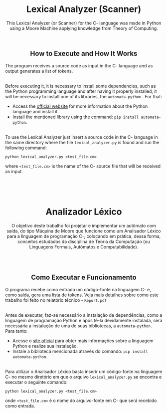 <h1 align='center'> Lexical Analyzer (Scanner) </h1>

<p align='center'> This Lexical Analyzer (or Scanner) for the C- language was made in Python using a Moore Machine applying knowledge from Theory of Computing.</p> 

<br>


<h2 align='center'> How to Execute and How It Works </h2>

The program receives a source code as input
in the C- language and as output generates a list of tokens.

<br>Before executing it, it is necessary to install some dependencies, such as the Python programming language and after having it properly installed, it will be necessary to install one of its libraries, the ```automata-python``` . For that: <br>
* Access the [official website](https://www.python.org/downloads/) for more information about the Python language and install it. <br>
* Install the mentioned library using the command: ```pip install automata-python```.

<br>To use the Lexical Analyzer just insert a
source code in the C- language in the same directory where
the file ```lexical_analyzer.py``` is found and run
the following command: <br>
```
python lexical_analyzer.py <test_file.cm>
```
where ```<test_file.cm>``` is the name of the C- source file that will be received as input.


<br> <br> <br>


<h1 align='center'> Analizador Léxico </h1>

<p align='center'> O objetivo deste trabalho foi projetar e implementar um autômato com saída, do tipo
Máquina de Moore que funcione como um Analisador Léxico para a linguagem de programação C-, colocando
em prática, dessa forma, conceitos estudados da disciplina de Teoria da Computação (ou Linguagens Formais, Autômatos e Computabilidade).</p> <br>


<br>


<h2 align='center'> Como Executar e Funcionamento </h2>

O programa recebe como entrada um código-fonte
na linguagem C- e, como saída, gera uma lista de tokens. Veja mais detalhes sobre como este trabalho foi feito no relatório técnico -  `Report.pdf`

<br>Antes de executar, faz-se necessário a instalação de dependências, como a linguagem de programação Python e após tê-la devidamente instalada, será necessária a instalação de uma de suas bibliotecas, a ```automata-python```. Para tanto: <br>
* Acesse o [site oficial](https://www.python.org/downloads/) para obter mais informações sobre a linguagem Python e realize sua instalação. <br> 
* Instale a biblioteca mencionada através do comando: ```pip install automata-python```.

<br>Para utilizar o Analisador Léxico basta inserir um 
código-fonte na linguagem C- no mesmo diretório em que 
o arquivo ```lexical_analyzer.py``` se encontra e executar 
o seguinte comando: <br>
```
python lexical_analyzer.py <test_file.cm>
```
onde ```<test_file.cm>``` é o nome do arquivo-fonte em C- que será recebido como entrada.
